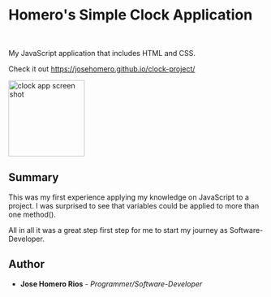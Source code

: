 # Homero's Simple Clock Application

<br>

My JavaScript application that includes HTML and CSS.

Check it out https://josehomero.github.io/clock-project/

<img width="150" alt="clock app screen shot" src="https://user-images.githubusercontent.com/58618050/86518071-2be6e700-bde3-11ea-855c-932776e74b14.PNG">

## Summary

This was my first experience applying my knowledge on JavaScript to a project. I was surprised to see that variables could be applied to more than one method().

All in all it was a great step first step for me to start my journey as Software-Developer.

## Author

* **Jose Homero Rios** - *Programmer/Software-Developer*